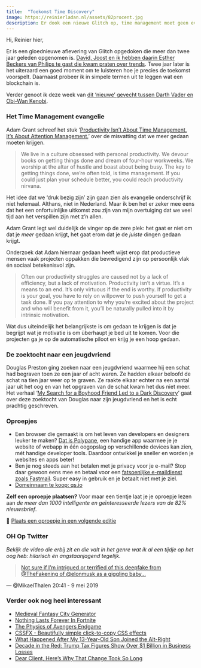 ```yaml
---
title:  "Toekomst Time Discovery"
image: https://reinierladan.nl/assets/82procent.jpg
description: Er dook een nieuwe Glitch op, time management moet geen evangelie worden en de zoektocht van iemand naar zijn jeugdvriend en de bizarre ontdekking. 
---
```


Hi, Reinier hier,

Er is een gloednieuwe aflevering van Glitch opgedoken die meer dan twee jaar geleden opgenomen is. [David, Joost en ik hebben daarin Esther Beckers van Philips te gast die kwam praten over trends](https://www.glitch.show/17). Twee jaar later is het uiteraard een goed moment om te luisteren hoe je precies de toekomst voorspelt. Daarnaast probeer ik in simpele termen uit te leggen wat een blockchain is.

Verder genoot ik deze week van [dit ‘nieuwe’ gevecht tussen Darth Vader en Obi-Wan Kenobi](https://youtu.be/to2SMng4u1k).

### Het Time Management evangelie

Adam Grant schreef het stuk ‘[Productivity Isn’t About Time Management. It’s About Attention Management.](https://www.nytimes.com/2019/03/28/smarter-living/productivity-isnt-about-time-management-its-about-attention-management.html)’ over de misvatting dat we meer gedaan moeten krijgen.

> We live in a culture obsessed with personal productivity. We devour books on getting things done and dream of four-hour workweeks. We worship at the altar of hustle and boast about being busy. The key to getting things done, we’re often told, is time management. If you could just plan your schedule better, you could reach productivity nirvana.

Het idee dat we ‘druk bezig zijn’ zijn gaan zien als evangelie onderschrijf ik niet helemaal. Althans, niet in Nederland. Maar ik ben het er zeker mee eens dat het een onfortuinlijke uitkomst zou zijn van mijn overtuiging dat we veel tijd aan het verspillen zijn met z’n allen.

Adam Grant legt wel duidelijk de vinger op de zere plek: het gaat er niet om dat je _meer_ gedaan krijgt, het gaat erom dat je de _juiste_ dingen gedaan krijgt.

Onderzoek dat Adam hiernaar gedaan heeft wijst erop dat productieve mensen vaak projecten oppakken die bevredigend zijn op persoonlijk vlak én sociaal betekenisvol zijn.

> Often our productivity struggles are caused not by a lack of efficiency, but a lack of motivation. Productivity isn’t a virtue. It’s a means to an end. It’s only virtuous if the end is worthy. If productivity is your goal, you have to rely on willpower to push yourself to get a task done. If you pay attention to why you’re excited about the project and who will benefit from it, you’ll be naturally pulled into it by intrinsic motivation.

Wat dus uiteindelijk het belangrijkste is om gedaan te krijgen is dat je begrijpt wat je motivatie is om überhaupt je bed uit te komen. Voor die projecten ga je op de automatische piloot en krijg je een hoop gedaan.

### De zoektocht naar een jeugdvriend

Douglas Preston ging zoeken naar een jeugdvriend waarmee hij een schat had begraven toen ze een jaar of acht waren. Ze hadden elkaar beloofd de schat na tien jaar weer op te graven. Ze raakte elkaar echter na een aantal jaar uit het oog en van het opgraven van de schat kwam het dus niet meer. Het verhaal ‘[My Search for a Boyhood Friend Led to a Dark Discovery](https://www.wired.com/story/my-search-for-boyhood-friend-led-to-dark-discovery/)’ gaat over deze zoektocht van Douglas naar zijn jeugdvriend en het is echt prachtig geschreven.

### Oproepjes

- Een browser die gemaakt is om het leven van developers en designers leuker te maken? [Dat is Polypane](https://polypane.rocks), een handige app waarmee je je website of webapp in één oogopslag op verschillende devices kan zien, mét handige developer tools. Daardoor ontwikkel je sneller en worden je websites en apps beter!
- Ben je nog steeds aan het betalen met je privacy voor je e-mail? Stop daar gewoon eens mee en betaal voor een [fatsoenlijke e-maildienst zoals Fastmail](https://www.fastmail.com/?STKI=16948328). Super easy in gebruik en je betaalt niet met je ziel.
- [Domeinnaam te koop: qs.io](https://qs.io)

**Zelf een oproepje plaatsen?** Voor maar een tientje laat je je oproepje lezen aan _de meer dan 1000 intelligente en geïnteresseerde lezers van de 82% nieuwsbrief_.

🌟 [Plaats een oproepje in een volgende editie](https://forms.82procent.nl)

### OH Op Twitter

_Bekijk de video die erbij zit en die valt in het genre wat ik al een tijdje op het oog heb: hilarisch én angstaanjagend tegelijk._

> [Not sure if I’m intrigued or terrified of this deepfake from @TheFakening of @elonmusk as a giggling baby...](https://twitter.com/MikaelThalen/status/1126557922383654912)

— @MikaelThalen 20:41 - 9 mei 2019

### Verder ook nog heel interessant

- [Medieval Fantasy City Generator](https://watabou.itch.io/medieval-fantasy-city-generator)
- [Nothing Lasts Forever In Fortnite](https://kotaku.com/nothing-lasts-forever-in-fortnite-1834651188?ref=hvper.com&utm_source=hvper.com&utm_medium=website)
- [The Physics of Avengers Endgame](https://medium.com/@thomaswong_8663/the-physics-of-avengers-endgame-b96af65f7ee0?ref=hvper.com)
- [CSSFX - Beautifully simple click-to-copy CSS effects](https://cssfx.dev/)
- [What Happened After My 13-Year-Old Son Joined the Alt-Right](https://www.washingtonian.com/2019/05/05/what-happened-after-my-13-year-old-son-joined-the-alt-right/)
- [Decade in the Red: Trump Tax Figures Show Over $1 Billion in Business Losses](https://www.nytimes.com/interactive/2019/05/07/us/politics/donald-trump-taxes.html)
- [Dear Client, Here’s Why That Change Took So Long](https://www.simplethread.com/dear-client-heres-why-that-change-took-so-long/)